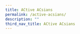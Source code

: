 ```yaml
---
title: ACtive ACsians
permalink: /active-acsians/
description: ""
third_nav_title: ACtive ACsians
---
```

